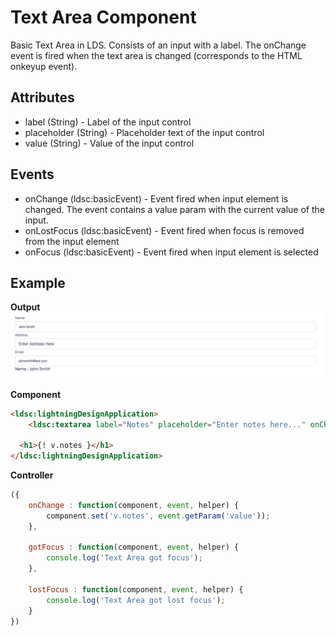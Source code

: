 # Text Area Component

Basic Text Area in LDS. Consists of an input with a label. The onChange event is fired when the text area is changed (corresponds to the HTML onkeyup event).

## Attributes
- label	(String) - Label of the input control
- placeholder (String) - Placeholder text of the input control
- value (String) - Value of the input control

## Events
- onChange (ldsc:basicEvent) - Event fired when input element is changed. The event contains a value param with the current value of the input.
- onLostFocus	(ldsc:basicEvent) - Event fired when focus is removed from the input element
- onFocus	(ldsc:basicEvent) - Event fired when input element is selected

## Example

**Output**
![Input image](images/input.png)

**Component**
```html
<ldsc:lightningDesignApplication>
	<ldsc:textarea label="Notes" placeholder="Enter notes here..." onChange="{! c.onChange }" onFocus="{! c.gotFocus }" onLostFocus="{! c.lostFocus }" />

  <h1>{! v.notes }</h1>
</ldsc:lightningDesignApplication>
```

**Controller**
```js
({
	onChange : function(component, event, helper) {
		component.set('v.notes', event.getParam('value'));
	},

    gotFocus : function(component, event, helper) {
		console.log('Text Area got focus');
	},

    lostFocus : function(component, event, helper) {
		console.log('Text Area got lost focus');
	}
})
```
